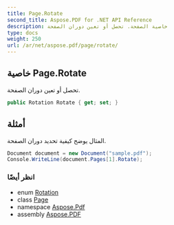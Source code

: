```yaml
---
title: Page.Rotate
second_title: Aspose.PDF for .NET API Reference
description: خاصية الصفحة. تحصل أو تعين دوران الصفحة
type: docs
weight: 250
url: /ar/net/aspose.pdf/page/rotate/
---
```

## خاصية Page.Rotate

تحصل أو تعين دوران الصفحة.

```csharp
public Rotation Rotate { get; set; }
```

## أمثلة

المثال يوضح كيفية تحديد دوران الصفحة.

```csharp
Document document = new Document("sample.pdf");
Console.WriteLine(document.Pages[1].Rotate);
```

### انظر أيضًا

* enum [Rotation](../../rotation/)
* class [Page](../)
* namespace [Aspose.Pdf](../../../aspose.pdf/)
* assembly [Aspose.PDF](../../../)